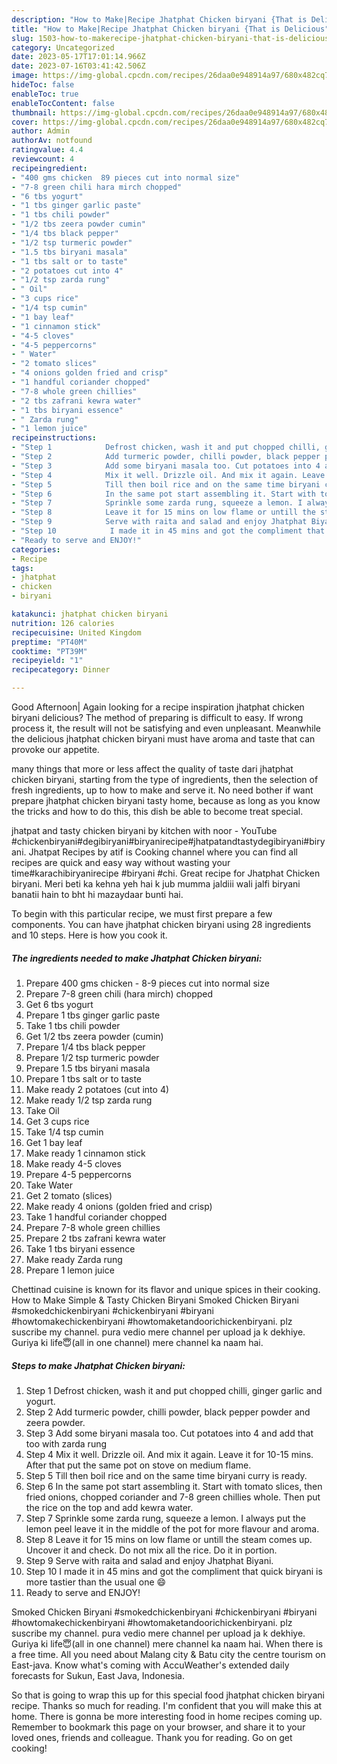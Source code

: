 ```yaml
---
description: "How to Make|Recipe Jhatphat Chicken biryani {That is Delicious"
title: "How to Make|Recipe Jhatphat Chicken biryani {That is Delicious"
slug: 1503-how-to-makerecipe-jhatphat-chicken-biryani-that-is-delicious
category: Uncategorized
date: 2023-05-17T17:01:14.966Z
date: 2023-07-16T03:41:42.506Z
image: https://img-global.cpcdn.com/recipes/26daa0e948914a97/680x482cq70/jhatphat-chicken-biryani-recipe-main-photo.jpg
hideToc: false
enableToc: true
enableTocContent: false
thumbnail: https://img-global.cpcdn.com/recipes/26daa0e948914a97/680x482cq70/jhatphat-chicken-biryani-recipe-main-photo.jpg
cover: https://img-global.cpcdn.com/recipes/26daa0e948914a97/680x482cq70/jhatphat-chicken-biryani-recipe-main-photo.jpg
author: Admin
authorAv: notfound
ratingvalue: 4.4
reviewcount: 4
recipeingredient:
- "400 gms chicken  89 pieces cut into normal size"
- "7-8 green chili hara mirch chopped"
- "6 tbs yogurt"
- "1 tbs ginger garlic paste"
- "1 tbs chili powder"
- "1/2 tbs zeera powder cumin"
- "1/4 tbs black pepper"
- "1/2 tsp turmeric powder"
- "1.5 tbs biryani masala"
- "1 tbs salt or to taste"
- "2 potatoes cut into 4"
- "1/2 tsp zarda rung"
- " Oil"
- "3 cups rice"
- "1/4 tsp cumin"
- "1 bay leaf"
- "1 cinnamon stick"
- "4-5 cloves"
- "4-5 peppercorns"
- " Water"
- "2 tomato slices"
- "4 onions golden fried and crisp"
- "1 handful coriander chopped"
- "7-8 whole green chillies"
- "2 tbs zafrani kewra water"
- "1 tbs biryani essence"
- " Zarda rung"
- "1 lemon juice"
recipeinstructions:
- "Step 1            Defrost chicken, wash it and put chopped chilli, ginger garlic and yogurt."
- "Step 2            Add turmeric powder, chilli powder, black pepper powder and zeera powder."
- "Step 3            Add some biryani masala too. Cut potatoes into 4 and add that too with zarda rung"
- "Step 4            Mix it well. Drizzle oil. And mix it again. Leave it for 10-15 mins. After that put the same pot on stove on medium flame."
- "Step 5            Till then boil rice and on the same time biryani curry is ready."
- "Step 6            In the same pot start assembling it. Start with tomato slices, then fried onions, chopped coriander and 7-8 green chillies whole. Then put the rice on the top and add kewra water."
- "Step 7            Sprinkle some zarda rung, squeeze a lemon. I always put the lemon peel leave it in the middle of the pot for more flavour and aroma."
- "Step 8            Leave it for 15 mins on low flame or untill the steam comes up. Uncover it and check. Do not mix all the rice. Do it in portion."
- "Step 9            Serve with raita and salad and enjoy Jhatphat Biyani."
- "Step 10            I made it in 45 mins and got the compliment that quick biryani is more tastier than the usual one 😄"
- "Ready to serve and ENJOY!"
categories:
- Recipe
tags:
- jhatphat
- chicken
- biryani

katakunci: jhatphat chicken biryani 
nutrition: 126 calories
recipecuisine: United Kingdom
preptime: "PT40M"
cooktime: "PT39M"
recipeyield: "1"
recipecategory: Dinner

---
```



Good Afternoon| Again looking for a recipe inspiration jhatphat chicken biryani delicious? The method of preparing is difficult to easy. If wrong process it, the result will not be satisfying and even unpleasant. Meanwhile the delicious jhatphat chicken biryani must have aroma and taste that can provoke our appetite.






many things that more or less affect the quality of taste dari jhatphat chicken biryani, starting from the type of ingredients, then the selection of fresh ingredients, up to how to make and serve it. No need bother if want prepare jhatphat chicken biryani tasty home, because as long as you know the tricks and how to do this, this dish be able to become treat special.


jhatpat and tasty chicken biryani by kitchen with noor - YouTube #chickenbiryani#degibiryani#biryanirecipe#jhatpatandtastydegibiryani#biryani. Jhatpat Recipes by atif is Cooking channel where you can find all recipes are quick and easy way without wasting your time#karachibiryanirecipe #biryani #chi. Great recipe for Jhatphat Chicken biryani. Meri beti ka kehna yeh hai k jub mumma jaldiii wali jalfi biryani banatii hain to bht hi mazaydaar bunti hai.


To begin with this particular recipe, we must first prepare a few components. You can have jhatphat chicken biryani using 28 ingredients and 10 steps. Here is how you cook it.

<!--inarticleads1-->

##### The ingredients needed to make Jhatphat Chicken biryani:

1. Prepare 400 gms chicken - 8-9 pieces cut into normal size
1. Prepare 7-8 green chili (hara mirch) chopped
1. Get 6 tbs yogurt
1. Prepare 1 tbs ginger garlic paste
1. Take 1 tbs chili powder
1. Get 1/2 tbs zeera powder (cumin)
1. Prepare 1/4 tbs black pepper
1. Prepare 1/2 tsp turmeric powder
1. Prepare 1.5 tbs biryani masala
1. Prepare 1 tbs salt or to taste
1. Make ready 2 potatoes (cut into 4)
1. Make ready 1/2 tsp zarda rung
1. Take  Oil
1. Get 3 cups rice
1. Take 1/4 tsp cumin
1. Get 1 bay leaf
1. Make ready 1 cinnamon stick
1. Make ready 4-5 cloves
1. Prepare 4-5 peppercorns
1. Take  Water
1. Get 2 tomato (slices)
1. Make ready 4 onions (golden fried and crisp)
1. Take 1 handful coriander chopped
1. Prepare 7-8 whole green chillies
1. Prepare 2 tbs zafrani kewra water
1. Take 1 tbs biryani essence
1. Make ready  Zarda rung
1. Prepare 1 lemon juice


Chettinad cuisine is known for its flavor and unique spices in their cooking. How to Make Simple &amp; Tasty Chicken Biryani Smoked Chicken Biryani #smokedchickenbiryani #chickenbiryani #biryani #howtomakechickenbiryani #howtomaketandoorichickenbiryani. plz suscribe my channel. pura vedio mere channel per upload ja k dekhiye. Guriya ki life😇(all in one channel) mere channel ka naam hai. 

<!--inarticleads2-->

##### Steps to make Jhatphat Chicken biryani:

1. Step 1            Defrost chicken, wash it and put chopped chilli, ginger garlic and yogurt.
1. Step 2            Add turmeric powder, chilli powder, black pepper powder and zeera powder.
1. Step 3            Add some biryani masala too. Cut potatoes into 4 and add that too with zarda rung
1. Step 4            Mix it well. Drizzle oil. And mix it again. Leave it for 10-15 mins. After that put the same pot on stove on medium flame.
1. Step 5            Till then boil rice and on the same time biryani curry is ready.
1. Step 6            In the same pot start assembling it. Start with tomato slices, then fried onions, chopped coriander and 7-8 green chillies whole. Then put the rice on the top and add kewra water.
1. Step 7            Sprinkle some zarda rung, squeeze a lemon. I always put the lemon peel leave it in the middle of the pot for more flavour and aroma.
1. Step 8            Leave it for 15 mins on low flame or untill the steam comes up. Uncover it and check. Do not mix all the rice. Do it in portion.
1. Step 9            Serve with raita and salad and enjoy Jhatphat Biyani.
1. Step 10            I made it in 45 mins and got the compliment that quick biryani is more tastier than the usual one 😄
1. Ready to serve and ENJOY!

Smoked Chicken Biryani #smokedchickenbiryani #chickenbiryani #biryani #howtomakechickenbiryani #howtomaketandoorichickenbiryani. plz suscribe my channel. pura vedio mere channel per upload ja k dekhiye. Guriya ki life😇(all in one channel) mere channel ka naam hai. When there is a free time. All you need about Malang city &amp; Batu city the centre tourism on East-java. Know what&#39;s coming with AccuWeather&#39;s extended daily forecasts for Sukun, East Java, Indonesia. 

So that is going to wrap this up for this special food jhatphat chicken biryani recipe. Thanks so much for reading. I'm confident that you will make this at home. There is gonna be more interesting food in home recipes coming up. Remember to bookmark this page on your browser, and share it to your loved ones, friends and colleague. Thank you for reading. Go on get cooking!
